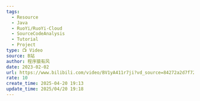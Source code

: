 ```yaml
---
tags:
  - Resource
  - Java
  - RuoYi/RuoYi-Cloud
  - SourceCodeAnalysis
  - Tutorial
  - Project
type: 📺 Video
source: B站
author: 程序猿有风
date: 2023-02-02
url: https://www.bilibili.com/video/BV1yA411r7ji?vd_source=84272a2d7f72158b38778819be5bc6ad
rate: 10
create_time: 2025-04-20 19:13
update_time: 2025/04/20 19:18
---
```


